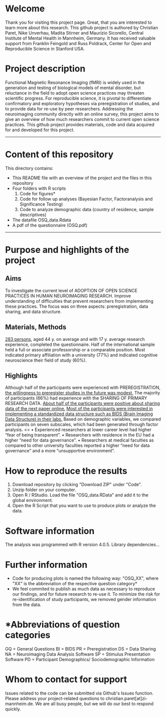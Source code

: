 # Welcome

Thank you for visiting this project page. Great, that you are interested to learn more about this research.
This github project is authored by Christian Paret, Nike Unverhau, Madita Stirner and Maurizio Sicorello, Central Institute of Mental Health in Mannheim, Germany. It has received valuable support from Franklin Feingold and Russ Poldrack, Center for Open and Reproducible Science in Stanford USA.

# Project description

Functional Magnetic Resonance Imaging (fMRI) is widely used in the generation and testing of biological models of mental disorder, but reluctance in the field to adopt open science practices may threaten scientific progress. For reproducible science, it is pivotal to differentiate confirmatory and exploratory hypotheses via preregistration of studies, and to provide data for re-use by peer researchers. Addressing the neuroimaging community directly with an online survey, this project aims to give an overview of how much researchers commit to current open science practices.
This github project provides materials, code and data acquired for and developed for this project.
_____________________________________________________________________________________________________________________________________________

# Content of this repository
 
This directory contains:

- This README file with an overview of the project and the files in this repository
- Four folders with R scripts
	1. Code for figures*
	2. Code for follow up analyses (Bayesian Factor, Factoranalysis and Significance Testing) 
	3. Code to analyze demographic data (country of residence, sample descriptives) 
- The datafile OSQ_data.Rdata
- A pdf of the questionnaire (OSQ.pdf)
_____________________________________________________________________________________________________________________________________________

# Purpose and highlights of the project

## Aims
To investigate the current level of ADOPTION OF OPEN SCIENCE PRACTICES IN HUMAN NEUROIMAGING RESEARCH. Improve understanding of difficulties that prevent researchers from implementing these practices. The focus was on three aspects: preregistration, data sharing, and data structure.

## Materials, Methods
[283 persons](./plots/Flowchart.png), aged 44 y. on average and with 17 y. average research experience, completed the questionnaire. Half of the international sample held a full or associate professorship or a comparable position. Most indicated primary affiliation with a university (77%) and indicated cognitive neuroscience their field of study (60%).

## Highlights
Although half of the participants were experienced with PREREGISTRATION, [the willingness to preregister studies in the future was modest.](./plots/PR/PR03.png)
The majority of participants (66%) had experience with the SHARING OF PRIMARY RESEARCH DATA. [About half of the participants were positive about sharing data of the next paper online.](./plots/DS/DS09)
[Most of the participants were interested in implementing a standardized data structure such as BIDS (Brain Imaging Data Structure) in their labs.](./plots/BI/BI07.png)
Based on demographic variables, we compared participants on seven subscales, which had been generated through factor analysis. <<
•	Experienced researchers at lower career level had higher “fear of being transparent”.
•	Researchers with residence in the EU had a higher “need for data governance”.
•	Researchers at medical faculties as compared to other university faculties reported a higher “need for data governance” and a more “unsupportive environment”.


# How to reproduce the results

1. Download repository by clicking "Download ZIP" under "Code". 
2. Unzip folder on your computer. 
3. Open R / RStudio. Load the file "OSQ_data.RData" and add it to the global environment.
4. Open the R Script that you want to use to produce plots or analyze the data.

# Software information

The analysis was programmed with R version 4.0.5. 
Library dependencies...

# Further information

- Code for producing plots is named the following way: "OSQ_XX", where "XX" is the abbreviation of the respective question category*
- We feel commited to publish as much data as necessary to reproduce our findings, and for future research to re-use it. To minimize the risk for re-identification of study participants, we removed gender information from the data.
	
# *Abbreviations of question categories
GQ = General Questions
BI = BIDS
PR = Preregistration
DS = Data Sharing
NA = Neuroimaging Data Analysis Software
SP = Stimulus Presentation Software
PD = Participant Demographics/ Sociodemographic Information
	
	
# Whom to contact for support

Issues related to the code can be submitted via Github's Issues function. Please address your project-related questions to christian.paret[at]zi-mannheim.de. We are all busy people, but we will do our best to respond quickly. 
